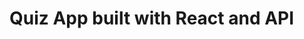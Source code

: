 # Quiz App built with React and API

<!-- Check demo [here](https://quiz-with-reactjs.vercel.app/) -->

